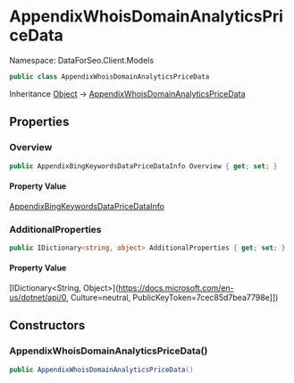 # AppendixWhoisDomainAnalyticsPriceData

Namespace: DataForSeo.Client.Models

```csharp
public class AppendixWhoisDomainAnalyticsPriceData
```

Inheritance [Object](https://docs.microsoft.com/en-us/dotnet/api/Object) → [AppendixWhoisDomainAnalyticsPriceData](./AppendixWhoisDomainAnalyticsPriceData.md)

## Properties

### **Overview**

```csharp
public AppendixBingKeywordsDataPriceDataInfo Overview { get; set; }
```

#### Property Value

[AppendixBingKeywordsDataPriceDataInfo](./AppendixBingKeywordsDataPriceDataInfo.md)<br>

### **AdditionalProperties**

```csharp
public IDictionary<string, object> AdditionalProperties { get; set; }
```

#### Property Value

[IDictionary&lt;String, Object&gt;](https://docs.microsoft.com/en-us/dotnet/api/0, Culture=neutral, PublicKeyToken=7cec85d7bea7798e]])<br>

## Constructors

### **AppendixWhoisDomainAnalyticsPriceData()**

```csharp
public AppendixWhoisDomainAnalyticsPriceData()
```
